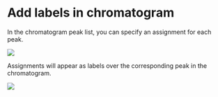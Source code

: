 # Add labels in chromatogram

In the chromatogram peak list, you can specify an assignment for each peak.

![]("assignment.png")

Assignments will appear as labels over the corresponding peak in the chromatogram.

![]("annotations.png")
